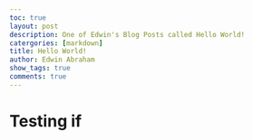 ```yaml
---
toc: true
layout: post
description: One of Edwin's Blog Posts called Hello World!
catergories: [markdown]
title: Hello World!
author: Edwin Abraham
show_tags: true
comments: true
---
```


# Testing if